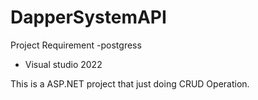 # DapperSystemAPI

Project Requirement
 -postgress
 - Visual studio 2022

This is a ASP.NET project that just doing CRUD Operation.
